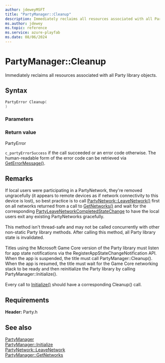 ```yaml
---
author: jdeweyMSFT
title: "PartyManager::Cleanup"
description: Immediately reclaims all resources associated with all Party library objects.
ms.author: jdewey
ms.topic: reference
ms.service: azure-playfab
ms.date: 08/06/2024
---
```


# PartyManager::Cleanup  

Immediately reclaims all resources associated with all Party library objects.  

## Syntax  
  
```cpp
PartyError Cleanup(  
)  
```  
  
### Parameters  
  
  
### Return value  
PartyError
  
```c_partyErrorSuccess``` if the call succeeded or an error code otherwise. The human-readable form of the error code can be retrieved via [GetErrorMessage()](partymanager_geterrormessage.md).
  
## Remarks  
  
If local users were participating in a PartyNetwork, they're removed ungracefully (it appears to remote devices as if network connectivity to this device is lost), so best practice is to call [PartyNetwork::LeaveNetwork()](../../PartyNetwork/methods/partynetwork_leavenetwork.md) first on all networks returned from a call to [GetNetworks()](partymanager_getnetworks.md) and wait for the corresponding [PartyLeaveNetworkCompletedStateChange](../../../structs/partyleavenetworkcompletedstatechange.md) to have the local users exit any existing PartyNetworks gracefully. <br /><br /> This method isn't thread-safe and may not be called concurrently with other non-static Party library methods. After calling this method, all Party library state is invalidated.   <br /><br /> Titles using the Microsoft Game Core version of the Party library must listen for app state notifications via the RegisterAppStateChangeNotification API. When the app is suspended, the title must call PartyManager::Cleanup(). When the app is resumed, the title must wait for the Game Core networking stack to be ready and then reinitialize the Party library by calling PartyManager::Initialize().   <br /><br /> Every call to [Initialize()](partymanager_initialize.md) should have a corresponding Cleanup() call.
  
## Requirements  
  
**Header:** Party.h
  
## See also  
[PartyManager](../partymanager.md)  
[PartyManager::Initialize](partymanager_initialize.md)  
[PartyNetwork::LeaveNetwork](../../PartyNetwork/methods/partynetwork_leavenetwork.md)  
[PartyManager::GetNetworks](partymanager_getnetworks.md)
  
  
